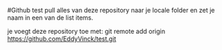 #Github test
pull alles van deze repository naar je locale folder en zet je naam in een van de list items.

je voegt deze repository toe met: git remote add origin https://github.com/EddyVinck/test.git
